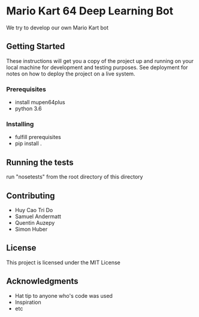 # Mario Kart 64 Deep Learning Bot

We try to develop our own Mario Kart bot

## Getting Started

These instructions will get you a copy of the project up and running on your local machine for development and testing purposes. See deployment for notes on how to deploy the project on a live system.

### Prerequisites

- install mupen64plus
- python 3.6


### Installing

- fulfill prerequisites
- pip install .



## Running the tests

run "nosetests" from the root directory of this directory


## Contributing

- Huy Cao Tri Do
- Samuel Andermatt
- Quentin Auzepy
- Simon Huber


## License

This project is licensed under the MIT License

## Acknowledgments

* Hat tip to anyone who's code was used
* Inspiration
* etc

